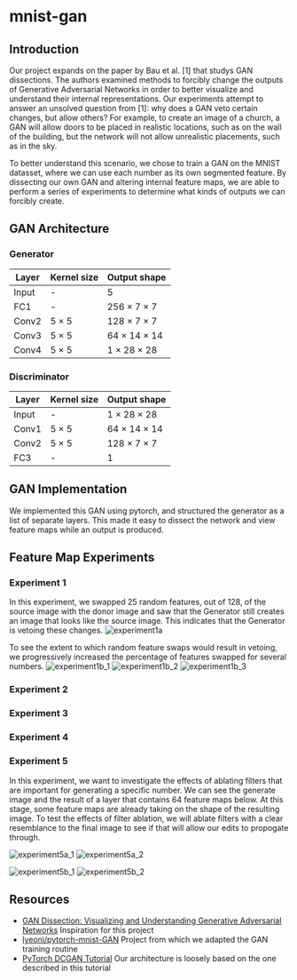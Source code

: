 # mnist-gan

## Introduction

Our project expands on the paper by Bau et al. [1] that studys GAN dissections. The authors examined methods to forcibly change the outputs of Generative Adversarial Networks in order to better visualize and understand their internal representations. Our experiments attempt to answer an unsolved question from [1]: why does a GAN veto certain changes, but allow others? For example, to create an image of a church, a GAN will allow doors to be placed in realistic locations, such as on the wall of the building, but the network will not allow unrealistic placements, such as in the sky. 

To better understand this scenario, we chose to train a GAN on the MNIST datasset, where we can use each number as its own segmented feature. By dissecting our own GAN and altering internal feature maps, we are able to perform a series of experiments to determine what kinds of outputs we can forcibly create.

## GAN Architecture

### Generator

| Layer | Kernel size | Output shape |
| --- | --- | --- |
| Input | - | 5 |
| FC1 | - | 256 &times; 7 &times; 7 |
| Conv2 | 5 &times; 5 | 128 &times; 7 &times; 7 |
| Conv3 | 5 &times; 5 | 64 &times; 14 &times; 14 |
| Conv4 | 5 &times; 5 | 1 &times; 28 &times; 28 |

### Discriminator

| Layer | Kernel size | Output shape |
| --- | --- | --- |
| Input | - | 1 &times; 28 &times; 28 |
| Conv1 | 5 &times; 5 | 64 &times; 14 &times; 14 |
| Conv2 | 5 &times; 5 | 128 &times; 7 &times; 7 |
| FC3 | - | 1 |

## GAN Implementation

We implemented this GAN using pytorch, and structured the generator as a list of separate layers. This made it easy to dissect the network and view feature maps while an output is produced.

## Feature Map Experiments

### Experiment 1

In this experiment, we swapped 25 random features, out of 128, of the source image with the donor image and saw that the Generator still creates an image that looks like the source image. This indicates that the Generator is vetoing these changes.
![experiment1a](https://github.com/binhanle/mnist-gan/blob/main/results/experiment1a.png?raw=true)

To see the extent to which random feature swaps would result in vetoing, we progressively increased the percentage of features swapped for several numbers.
![experiment1b_1](https://github.com/binhanle/mnist-gan/blob/main/results/experiment1b_1.png?raw=true)
![experiment1b_2](https://github.com/binhanle/mnist-gan/blob/main/results/experiment1b_2.png?raw=true)
![experiment1b_3](https://github.com/binhanle/mnist-gan/blob/main/results/experiment1b_3.png?raw=true)

### Experiment 2

### Experiment 3

### Experiment 4

### Experiment 5
In this experiment, we want to investigate the effects of ablating filters that are important for generating a specific number. We can see the generate image and the result of a layer that contains 64 feature maps  below. At this stage, some feature maps are already taking on the shape of the resulting image. To test the effects of filter ablation, we will ablate filters with a clear resemblance to the final image to see if that will allow our edits to propogate through.

![experiment5a_1](https://github.com/binhanle/mnist-gan/blob/main/results/experiment5a_1.png?raw=true)
![experiment5a_2](https://github.com/binhanle/mnist-gan/blob/main/results/experiment5a_2.png?raw=true)


![experiment5b_1](https://github.com/binhanle/mnist-gan/blob/main/results/experiment5b_1.png?raw=true)
![experiment5b_2](https://github.com/binhanle/mnist-gan/blob/main/results/experiment5b_2.png?raw=true)

## Resources
- [GAN Dissection: Visualizing and Understanding Generative Adversarial Networks](https://arxiv.org/abs/1811.10597) Inspiration for this project
- [lyeoni/pytorch-mnist-GAN](https://github.com/lyeoni/pytorch-mnist-GAN) Project from which we adapted the GAN training routine
- [PyTorch DCGAN Tutorial](https://pytorch.org/tutorials/beginner/dcgan_faces_tutorial.html) Our architecture is loosely based on the one described in this tutorial

